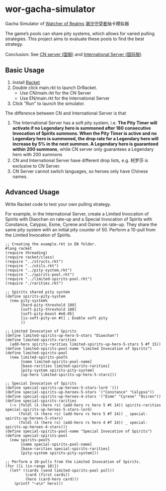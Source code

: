 # wor-gacha-simulator
Gacha Simulator of [Watcher of Realms](https://www.watcherofrealms.com/) [潮汐守望者](http://cxswz.moonton.com/)抽卡模拟器

The game’s pools can share pity systems, which allows for varied pulling strategies. This project aims to evaluate these pools to find the best strategy.

Conclusion: See [CN server (国服)](./CN/conclusion.md) and [International Server (国际服)](./EN/conclusion.md)

## Basic Usage

1. Install [Racket](https://racket-lang.org/)
2. Double click main.rkt to launch DrRacket.
   - Use CN/main.rkt for the CN Server
   - Use EN/main.rkt for the International Server
3. Click "Run" to launch the simulator.

The difference between CN and International Server is that

1. The International Server has a soft pity system, i.e. **The Pity Timer will activate if no Legendary hero is summoned after 180 consecutive Invocation of Spirits summons. When the Pity Timer is active and no Legendary hero is summoned, the drop rate for a Legendary hero will increase by 5% in the next summon. A Legendary hero is guaranteed within 200 summons**, while CN server only guarantees a Legendary hero with 200 summons
2. CN and International Server have different drop lists, e.g. 柯罗莎 is exclusive to CN Server.
3. CN Server cannot switch languages, so heroes only have Chinese names.

## Advanced Usage

Write Racket code to test your own pulling strategy.

For example, in the International Server, create a Limited Invocation of Spirits with Diaochan on rate-up and a Special Invocation of Spirits with Constance, Calypso, Esme, Cyrene and Osiren on rate-up. They share the same pity system with an initial pity counter of 50. Perform a 10-pull from the Limited Invocation of Spirits.

```racket
;; Creating the example.rkt in EN folder.
#lang racket
(require threading)
(require racket/class)
(require "../structs.rkt")
(require "../utils.rkt")
(require "../pity-system.rkt")
(require "../spirits-pool.rkt")
(require "../limited-spirits-pool.rkt")
(require "./rarities.rkt")

;; Spirits shared pity system
(define spirits-pity-system
  (new pity-system%
       [hard-pity-threshold 199]
       [soft-pity-threshold 180]
       [soft-pity-boost #e0.05]
       [is-soft-pity-on #t] ; Enable soft pity
       ))

;; Limited Invocation of Spirits
(define limited-spirits-up-hero-5-stars "Diaochan")
(define limited-spirits-rarities
  (add-hero spirits-rarities limited-spirits-up-hero-5-stars 5 #f 15))
(define limited-spirits-pool-name "Limited Invocation of Spirits")
(define limited-spirits-pool
  (new limited-spirits-pool%
       [name limited-spirits-pool-name]
       [base-rarities limited-spirits-rarities]
       [pity-system spirits-pity-system]
       [up-hero limited-spirits-up-hero-5-stars]))

;; Special Invocation of Spirits
(define special-spirits-up-heroes-5-stars-lord '())
(define special-spirits-up-heroes-5-stars '("Constance" "Calypso"))
(define special-spirits-up-heroes-4-stars '("Esme" "Cyrene" "Osiren"))
(define special-spirits-rarities
  (~> (foldl (λ (hero rs) (add-hero rs hero 5 #t 14)) spirits-rarities special-spirits-up-heroes-5-stars-lord)
      (foldl (λ (hero rs) (add-hero rs hero 5 #f 14)) _ special-spirits-up-heroes-5-stars)
      (foldl (λ (hero rs) (add-hero rs hero 4 #f 14)) _ special-spirits-up-heroes-4-stars)))
(define special-spirits-pool-name "Special Invocation of Spirits")
(define special-spirits-pool
  (new spirits-pool%
       [name special-spirits-pool-name]
       [base-rarities special-spirits-rarities]
       [pity-system spirits-pity-system]))

;; Perform a 10-pulls from the Limited Invocation of Spirits.
(for ([i (in-range 10)])
  (let* ((cards (send limited-spirits-pool pull))
         (card (first cards))
         (hero (card-hero card)))
    (printf "~a\n" hero)))
```




